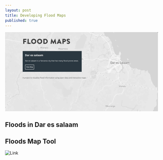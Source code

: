 ```yaml
---
layout: post
title: Developing Flood Maps
published: true
---
```





![](https://raw.githubusercontent.com/samweli/jekyll-now/master/images/flood_map.png)

## Floods in Dar es salaam


## Floods Map Tool

![Link](http://samweli.github.io/flood-map/)